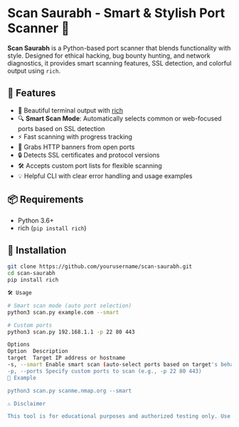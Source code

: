 # Scan Saurabh - Smart & Stylish Port Scanner 🚀

**Scan Saurabh** is a Python-based port scanner that blends functionality with style. Designed for ethical hacking, bug bounty hunting, and network diagnostics, it provides smart scanning features, SSL detection, and colorful output using `rich`.

## 🌟 Features
- 🎨 Beautiful terminal output with [rich](https://github.com/Textualize/rich)
- 🔍 **Smart Scan Mode**: Automatically selects common or web-focused ports based on SSL detection
- ⚡ Fast scanning with progress tracking
- 📡 Grabs HTTP banners from open ports
- 🔒 Detects SSL certificates and protocol versions
- 🛠 Accepts custom port lists for flexible scanning
- 💡 Helpful CLI with clear error handling and usage examples

## 📦 Requirements
- Python 3.6+
- rich (`pip install rich`)

## 🚀 Installation
```bash
git clone https://github.com/yourusername/scan-saurabh.git
cd scan-saurabh
pip install rich

🛠 Usage

# Smart scan mode (auto port selection)
python3 scan.py example.com --smart

# Custom ports
python3 scan.py 192.168.1.1 -p 22 80 443

Options
Option	Description
target	Target IP address or hostname
-s, --smart	Enable smart scan (auto-select ports based on target's behavior)
-p, --ports	Specify custom ports to scan (e.g., -p 22 80 443)
📌 Example

python3 scan.py scanme.nmap.org --smart

⚠ Disclaimer

This tool is for educational purposes and authorized testing only. Use responsibly and ensure you have permission to scan the target.   
